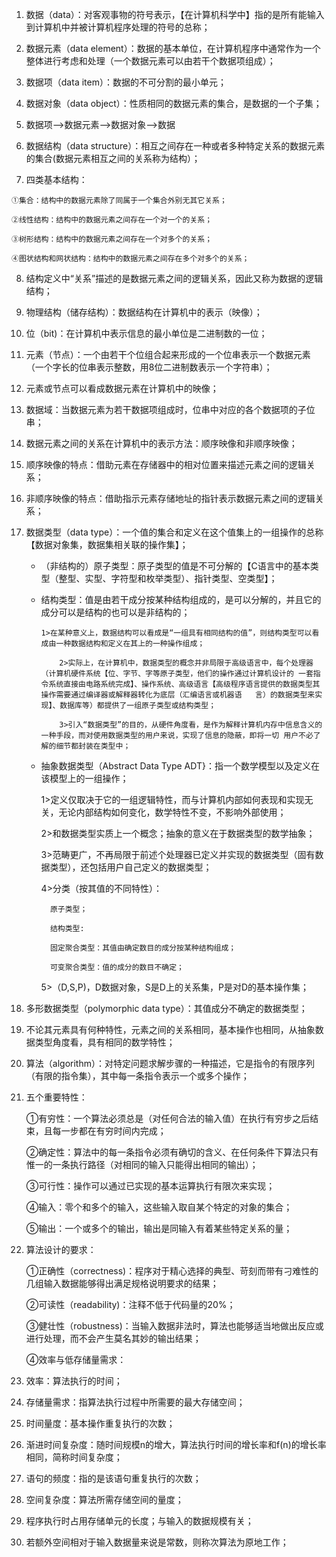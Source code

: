 1. 
   数据（data）：对客观事物的符号表示，【在计算机科学中】指的是所有能输入到计算机中并被计算机程序处理的符号的总称；

2. 数据元素（data element）：数据的基本单位，在计算机程序中通常作为一个整体进行考虑和处理（一个数据元素可以由若干个数据项组成）；

3. 数据项（data item）：数据的不可分割的最小单元；

4. 数据对象（data object）：性质相同的数据元素的集合，是数据的一个子集；

5. 数据项—>数据元素—>数据对象—>数据

6. 数据结构（data structure）：相互之间存在一种或者多种特定关系的数据元素的集合(数据元素相互之间的关系称为结构）；

7.   四类基本结构：

    ①集合：结构中的数据元素除了同属于一个集合外别无其它关系；

    ②线性结构：结构中的数据元素之间存在一个对一个的关系；

    ③树形结构：结构中的数据元素之间存在一个对多个的关系；

    ④图状结构和网状结构：结构中的数据元素之间存在多个对多个的关系；

8. 结构定义中“关系”描述的是数据元素之间的逻辑关系，因此又称为数据的逻辑结构；

9. 物理结构（储存结构）：数据结构在计算机中的表示（映像）；

10. 位（bit)：在计算机中表示信息的最小单位是二进制数的一位；

11. 元素（节点）：一个由若干个位组合起来形成的一个位串表示一个数据元素（一个字长的位串表示整数，用8位二进制数表示一个字符串）；

12.   元素或节点可以看成数据元素在计算机中的映像；

13. 数据域：当数据元素为若干数据项组成时，位串中对应的各个数据项的子位串；

14. 数据元素之间的关系在计算机中的表示方法：顺序映像和非顺序映像；

15.   顺序映像的特点：借助元素在存储器中的相对位置来描述元素之间的逻辑关系；

16.   非顺序映像的特点：借助指示元素存储地址的指针表示数据元素之间的逻辑关系；

17. 数据类型（data type）：一个值的集合和定义在这个值集上的一组操作的总称【数据对象集，数据集相关联的操作集】；

    -   （非结构的）原子类型：原子类型的值是不可分解的【C语言中的基本类型（整型、实型、字符型和枚举类型）、指针类型、空类型】；


    -   结构类型：值是由若干成分按某种结构组成的，是可以分解的，并且它的成分可以是结构的也可以是非结构的；

        	1>在某种意义上，数据结构可以看成是“一组具有相同结构的值”，则结构类型可以看成由一种数据结构和定义在其上的一种操作组成；

        		2>实际上，在计算机中，数据类型的概念并非局限于高级语言中，每个处理器（计算机硬件系统【位、字节、字等原子类型，他们的操作通过计算机设计的 一套指令系统直接由电路系统完成】、操作系统、高级语言【高级程序语言提供的数据类型其操作需要通过编译器或解释器转化为底层（汇编语言或机器语   言）的数据类型来实现】、数据库等）都提供了一组原子类型或结构类型；

        		3>引入“数据类型”的目的，从硬件角度看，是作为解释计算机内存中信息含义的一种手段，而对使用数据类型的用户来说，实现了信息的隐蔽，即将一切 用户不必了解的细节都封装在类型中；

      

    - 抽象数据类型（Abstract Data Type ADT}：指一个数学模型以及定义在该模型上的一组操作；


      1>定义仅取决于它的一组逻辑特性，而与计算机内部如何表现和实现无关，无论内部结构如何变化，数学特性不变，不影响外部使用；

      2>和数据类型实质上一个概念；抽象的意义在于数据类型的数学抽象；

      3>范畴更广，不再局限于前述个处理器已定义并实现的数据类型（固有数据类型），还包括用户自己定义的数据类型；

      4>分类（按其值的不同特性）：

      		原子类型；

      		结构类型:

      		固定聚合类型：其值由确定数目的成分按某种结构组成；

      		可变聚合类型：值的成分的数目不确定；

      5>（D,S,P)，D数据对象，S是D上的关系集，P是对D的基本操作集；

18. 多形数据类型（polymorphic data type）：其值成分不确定的数据类型；

19.   不论其元素具有何种特性，元素之间的关系相同，基本操作也相同，从抽象数据类型角度看，具有相同的数学特性；

20. 算法（algorithm）：对特定问题求解步骤的一种描述，它是指令的有限序列（有限的指令集），其中每一条指令表示一个或多个操作；

21.   五个重要特性：

      ①有穷性：一个算法必须总是（对任何合法的输入值）在执行有穷步之后结束，且每一步都在有穷时间内完成；

      ②确定性：算法中的每一条指令必须有确切的含义、在任何条件下算法只有惟一的一条执行路径（对相同的输入只能得出相同的输出）；

      ③可行性：操作可以通过已实现的基本运算执行有限次来实现；

      ④输入：零个和多个的输入，这些输入取自某个特定的对象的集合；

      ⑤输出：一个或多个的输出，输出是同输入有着某些特定关系的量；

22. 算法设计的要求：

      ①正确性（correctness)：程序对于精心选择的典型、苛刻而带有刁难性的几组输入数据能够得出满足规格说明要求的结果；

      ②可读性（readability)：注释不低于代码量的20%；

      ③健壮性（robustness)：当输入数据非法时，算法也能够适当地做出反应或进行处理，而不会产生莫名其妙的输出结果；

      ④效率与低存储量需求：

23.   效率：算法执行的时间；

24.   存储量需求：指算法执行过程中所需要的最大存储空间；

25. 时间量度：基本操作重复执行的次数；

26. 渐进时间复杂度：随时间规模n的增大，算法执行时间的增长率和f(n)的增长率相同，简称时间复杂度；

27. 语句的频度：指的是该语句重复执行的次数；

28. 空间复杂度：算法所需存储空间的量度；

29.   程序执行时占用存储单元的长度；与输入的数据规模有关；

30. 若额外空间相对于输入数据量来说是常数，则称次算法为原地工作；